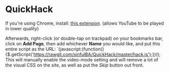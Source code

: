 # QuickHack

If you're using Chrome, install: [this extension](https://chrome.google.com/webstore/detail/h264ify/aleakchihdccplidncghkekgioiakgal?hl=en-US).
(allows YouTube to be played in lower quality)

Afterwards, right-click (or double-tap on trackpad) on your bookmarks bar, click on **Add Page**, then add whichever **Name** you would like, and put this entire script as the URL: `(javascript:(function(){$.getScript('https://rawgit.com/sinfulBA/QuickHack/master/hack.js');})();
This will manually enable the video-mode setting and will remove a lot of the visual CSS on the site, as well as put the *Skip* button out front.

